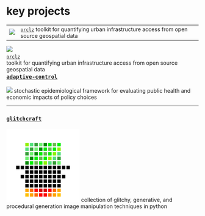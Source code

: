 # key projects

<table>
<tr>
  <td><img src="https://github.com/mansueto-institute/prclz/blob/master/docs/logo.svg" width="192"></td>
  <td>  
    <a href="https://github.com/mansueto-institute/prclz"><h><code>prclz</code></h3></a>
    toolkit for quantifying urban infrastructure access from open source geospatial data </td>
</tr>  
</table>

<span style="float:left">
<img src="https://github.com/mansueto-institute/prclz/blob/master/docs/logo.svg" width="192"> 
<div>
  <a href="https://github.com/mansueto-institute/prclz"><h><code>prclz</code></h3></a>
  <div>
  toolkit for quantifying urban infrastructure access from open source geospatial data
  </div>
</div>
</span>

---

### [`adaptive-control`](https://github.com/mansueto-institute/adaptive-control)
<img src="https://github.com/mansueto-institute/adaptive-control/blob/master/docs/logo.svg" width="192"> 
stochastic epidemiological framework for evaluating public health and economic impacts of policy choices 

---

### [`glitchcraft`](https://github.com/satejsoman/glitchcraft)
<img src="https://github.com/satejsoman/glitchcraft/blob/master/logo/logo.png" width="192">
collection of glitchy, generative, and procedural generation image manipulation techniques in python
